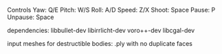 Controls
Yaw: Q/E
Pitch: W/S
Roll: A/D
Speed: Z/X
Shoot: Space
Pause: P
Unpause: Space

dependencies: libbullet-dev libirrlicht-dev voro++-dev libcgal-dev

input meshes for destructible bodies: .ply with no duplicate faces
 
